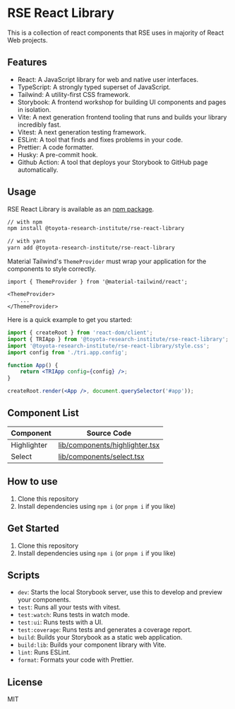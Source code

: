 # RSE React Library

This is a collection of react components that RSE uses in majority of React Web projects.

## Features

- React: A JavaScript library for web and native user interfaces.
- TypeScript: A strongly typed superset of JavaScript.
- Tailwind: A utility-first CSS framework.
- Storybook: A frontend workshop for building UI components and pages in isolation.
- Vite: A next generation frontend tooling that runs and builds your library incredibly fast.
- Vitest: A next generation testing framework.
- ESLint: A tool that finds and fixes problems in your code.
- Prettier: A code formatter.
- Husky: A pre-commit hook.
- Github Action: A tool that deploys your Storybook to GitHub page automatically.



## Usage

RSE React Library is available as an [npm package](https://www.npmjs.com/package/@toyota-research-institute/rse-react-library).

```sh
// with npm
npm install @toyota-research-institute/rse-react-library

// with yarn
yarn add @toyota-research-institute/rse-react-library
```

Material Tailwind's `ThemeProvider` must wrap your application for the components to style correctly.
```
import { ThemeProvider } from '@material-tailwind/react';

<ThemeProvider>
    ...
</ThemeProvider>
```

Here is a quick example to get you started:

```jsx
import { createRoot } from 'react-dom/client';
import { TRIApp } from '@toyota-research-institute/rse-react-library';
import '@toyota-research-institute/rse-react-library/style.css';
import config from './tri.app.config';

function App() {
    return <TRIApp config={config} />;
}

createRoot.render(<App />, document.querySelector('#app'));
```

## Component List
| Component | Source Code |
| -------- | ------- |
| Highlighter | [lib/components/highlighter.tsx](lib/components/highlighter.tsx) |
| Select | [lib/components/select.tsx](lib/components/select.tsx) |


## How to use

1. Clone this repository
2. Install dependencies using `npm i` (or `pnpm i` if you like)


## Get Started

1. Clone this repository
2. Install dependencies using `npm i` (or `pnpm i` if you like)

## Scripts

- `dev`: Starts the local Storybook server, use this to develop and preview your components.
- `test`: Runs all your tests with vitest.
- `test:watch`: Runs tests in watch mode.
- `test:ui`: Runs tests with a UI.
- `test:coverage`: Runs tests and generates a coverage report.
- `build`: Builds your Storybook as a static web application.
- `build:lib`: Builds your component library with Vite.
- `lint`: Runs ESLint.
- `format`: Formats your code with Prettier.

## License

MIT
